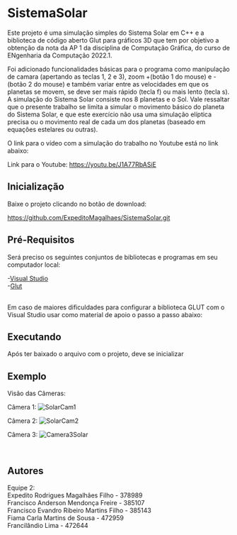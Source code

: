# SistemaSolar

Este projeto é uma simulação simples do Sistema Solar em C++ e a biblioteca de código aberto Glut para gráficos 3D que tem por objetivo a obtenção da nota da AP 1 da disciplina de Computação Gráfica, do curso de ENgenharia da Computação 2022.1.

Foi adicionado funcionalidades básicas para o programa como manipulação de camara (apertando as teclas 1, 2 e 3), zoom +(botão 1 do mouse) e - (botão 2 do mouse) e também variar entre as velocidades em que os planetas se movem, se deve ser mais rápido (tecla f)  ou mais lento (tecla s). A simulação do Sistema Solar consiste nos 8 planetas e o Sol.
Vale ressaltar que o presente trabalho se limita a simular o movimento básico do planeta do Sistema Solar, e que este exercício não usa uma simulação elíptica precisa ou o movimento real de cada um dos planetas (baseado em equações estelares ou outras).

O link para o vídeo com a simulação do trabalho no Youtube está no link abaixo:

Link para o Youtube: https://youtu.be/J1A77RbASiE

## Inicialização

Baixe o projeto clicando no botão de download:

https://github.com/ExpeditoMagalhaes/SistemaSolar.git

## Pré-Requisitos
 
Será preciso os seguintes conjuntos de bibliotecas e programas em seu computador local:

-[Visual Studio](https://visualstudio.microsoft.com/pt-br/vs/)<br/>
-[Glut](https://www.transmissionzero.co.uk/software/freeglut-devel/)

<br/>Em caso de maiores dificuldades para configurar a biblioteca GLUT com o Visual Studio usar como material de apoio o passo a passo abaixo:

## Executando
 Após ter baixado o arquivo com o projeto, deve se inicializar 

## Exemplo

Visão das Câmeras: <br />

Câmera 1:
![SolarCam1](https://user-images.githubusercontent.com/71902902/174695733-0c6af737-984a-4f07-8d4c-28670e9848fa.gif)


Câmera 2:
![SolarCam2](https://user-images.githubusercontent.com/71902902/174695765-8dfbbf92-3d71-4fa4-8006-d71a98c66970.gif)


Câmera 3:
![Camera3Solar](https://user-images.githubusercontent.com/71902902/174696861-2b86dd02-040a-4287-a1b9-9c705a25b22a.gif)


<br />

## Autores 
Equipe 2:
  <br />Expedito Rodrigues Magalhães Filho - 378989
  <br />Francisco Anderson Mendonça Freire - 385107
  <br />Francisco Evandro Ribeiro Martins Filho - 385143
  <br />Fiama Carla Martins de Sousa - 472959
  <br />Francilândio Lima - 472644
